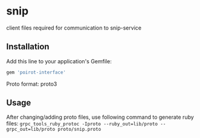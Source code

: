 # snip
client files required for communication to snip-service

## Installation
Add this line to your application's Gemfile:
```ruby
gem 'poirot-interface'
```

Proto format: proto3

## Usage
After changing/adding proto files, use following command to generate ruby files:
`grpc_tools_ruby_protoc -Iproto --ruby_out=lib/proto --grpc_out=lib/proto proto/snip.proto`



